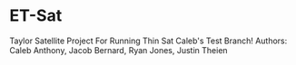 # ET-Sat
Taylor Satellite Project For Running Thin Sat
Caleb's Test Branch!
Authors: 
Caleb Anthony,
Jacob Bernard, 
Ryan Jones,
Justin Theien
